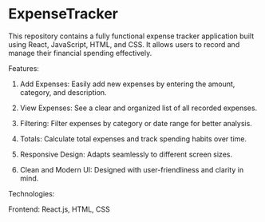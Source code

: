 # ExpenseTracker

This repository contains a fully functional expense tracker application built using React, JavaScript, HTML, and CSS. It allows users to record and manage their financial spending effectively.

Features:

1. Add Expenses: Easily add new expenses by entering the amount, category, and description.

2. View Expenses: See a clear and organized list of all recorded expenses.

3. Filtering: Filter expenses by category or date range for better analysis.

4. Totals: Calculate total expenses and track spending habits over time.

5. Responsive Design: Adapts seamlessly to different screen sizes.

6. Clean and Modern UI: Designed with user-friendliness and clarity in mind.

Technologies:

Frontend: React.js, HTML, CSS
